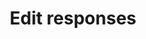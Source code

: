 ---
category: Tutorials
subcategory: Customize a skill
language: csharp
title: Edit responses
order: 2
---